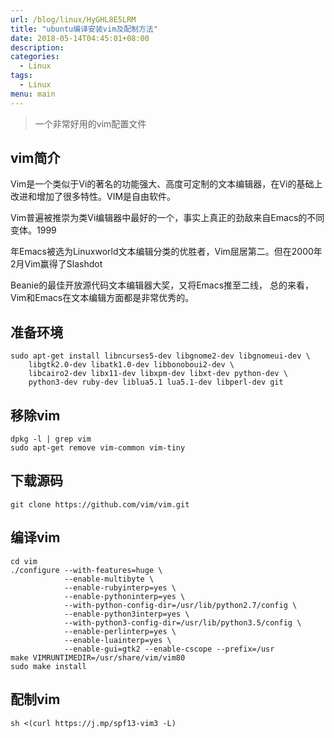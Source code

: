 ```yaml
---
url: /blog/linux/HyGHL8E5LRM
title: "ubuntu编译安装vim及配制方法"
date: 2018-05-14T04:45:01+08:00
description:
categories:
  - Linux
tags:
  - Linux
menu: main
---
```


> 一个非常好用的vim配置文件

## vim简介

Vim是一个类似于Vi的著名的功能强大、高度可定制的文本编辑器，在Vi的基础上改进和增加了很多特性。VIM是自由软件。

Vim普遍被推崇为类Vi编辑器中最好的一个，事实上真正的劲敌来自Emacs的不同变体。1999

年Emacs被选为Linuxworld文本编辑分类的优胜者，Vim屈居第二。但在2000年2月Vim赢得了Slashdot

Beanie的最佳开放源代码文本编辑器大奖，又将Emacs推至二线， 总的来看， Vim和Emacs在文本编辑方面都是非常优秀的。

## 准备环境

```
sudo apt-get install libncurses5-dev libgnome2-dev libgnomeui-dev \
    libgtk2.0-dev libatk1.0-dev libbonoboui2-dev \
    libcairo2-dev libx11-dev libxpm-dev libxt-dev python-dev \
    python3-dev ruby-dev liblua5.1 lua5.1-dev libperl-dev git

```

## 移除vim

```
dpkg -l | grep vim
sudo apt-get remove vim-common vim-tiny

```

## 下载源码

```
git clone https://github.com/vim/vim.git

```

##

## 编译vim

```
cd vim
./configure --with-features=huge \
            --enable-multibyte \
            --enable-rubyinterp=yes \
            --enable-pythoninterp=yes \
            --with-python-config-dir=/usr/lib/python2.7/config \
            --enable-python3interp=yes \
            --with-python3-config-dir=/usr/lib/python3.5/config \
            --enable-perlinterp=yes \
            --enable-luainterp=yes \
            --enable-gui=gtk2 --enable-cscope --prefix=/usr
make VIMRUNTIMEDIR=/usr/share/vim/vim80
sudo make install

```

## 配制vim

```
sh <(curl https://j.mp/spf13-vim3 -L)

```